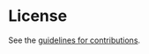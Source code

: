 # License

See the
[guidelines for contributions](https://github.com/SimonFrost-Arm/draft-frost-rats-eat-collection/blob/main/CONTRIBUTING.md).
